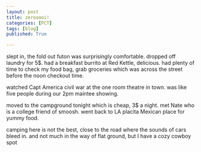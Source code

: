 ```yaml
---
layout: post
title: zerooooi!
categories: [PCT]
tags: [blog]
published: True

---
```


slept in, the fold out futon was surprisingly comfortable. dropped off laundry for 5$. had a breakfast burrito at Red Kettle, delicious. had plenty of time to check my food bag, grab groceries which was across the street before the noon checkout time.

watched Capt America civil war at the one room theatre in town. was like five people during our 2pm maintee showing.

moved to the campground tonight which is cheap, 3$ a night. met Nate who is a college friend of smoosh. went back to LA placita Mexican place for yummy food. 

camping here is not the best, close to the road where the sounds of cars bleed in. and not much in the way of flat ground, but I have a cozy cowboy spot 
